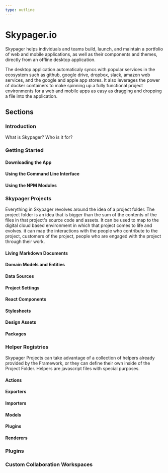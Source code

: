 ```yaml
---
type: outline
---
```


# Skypager.io

Skypager helps individuals and teams build, launch, and maintain a portfolio of web and mobile applications, as well as their components and themes, directly from an offline desktop application. 

The desktop application automaticaly syncs with popular services in the ecosystem such as github, google drive, dropbox, slack, amazon web services, and the google and apple app stores.  It also leverages the power of docker containers to make spinning up a fully functional project environments for a web and mobile apps as easy as dragging and dropping a file into the application.

## Sections

### Introduction

What is Skypager? Who is it for?

### Getting Started

#### Downloading the App

#### Using the Command Line Interface

#### Using the NPM Modules

### Skypager Projects

Everything in Skypager revolves around the idea of a project folder. The project folder is an idea that is bigger than the sum of the contents of the files in that project's source code and assets.  It can be used to map to the digital cloud based environment in which that project comes to life and evolves.  it can map the interactions with the people who contribute to the project, customers of the project, people who are engaged with the project through their work.

#### Living Markdown Documents

#### Domain Models and Entities

#### Data Sources

#### Project Settings 

#### React Components

#### Stylesheets

#### Design Assets

#### Packages

### Helper Registries

Skypager Projects can take advantage of a collection of helpers already provided by the Framework, or they can define their own inside of the Project Folder. Helpers are javascript files with special purposes.

#### Actions

#### Exporters

#### Importers

#### Models

#### Plugins

#### Renderers

### Plugins

### Custom Collaboration Workspaces
